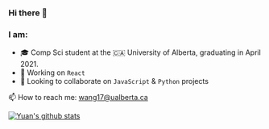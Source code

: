 ### Hi there 👋

<!--
**konantian/konantian** is a ✨ _special_ ✨ repository because its `README.md` (this file) appears on your GitHub profile.

Here are some ideas to get you started:

- 🔭 I’m currently working on ...
- 🌱 I’m currently learning ...
- 👯 I’m looking to collaborate on ...
- 🤔 I’m looking for help with ...
- 💬 Ask me about ...
- 📫 How to reach me: ...
- 😄 Pronouns: ...
- ⚡ Fun fact: ...
-->

### I am:
- 🎓 Comp Sci student at the 🇨🇦 University of Alberta, graduating in April 2021.
- 🙇 Working on `React`
- 🤝 Looking to collaborate on `JavaScript` & `Python` projects

📫 How to reach me: wang17@ualberta.ca


[![Yuan's github stats](https://github-readme-stats.vercel.app/api?username=konantian&count_private=true&show_icons=true&theme=cobalt)](https://github.com/anuraghazra/github-readme-stats)
